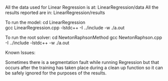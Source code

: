 All the data used for Linear Regression is at: LinearRegression/data
All the results reported are in: LinearRegression/results

To run the model:
cd LinearRegression  
gcc LinearRegression.cpp -lstdc++ -I ../include -w
./a.out

To run the root solver:
cd NewtonRaphsonMethod
gcc NewtonRaphson.cpp -I ../include -lstdc++ -w
./a.out


Known Issues:

Sometimes there is a segmentation fault  while running Regression but that occurs after the training has taken place during a clean up function
so it can be safely ignored for the purposes of the results.
